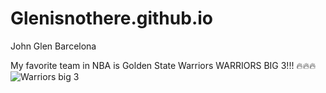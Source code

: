 # Glenisnothere.github.io
John Glen Barcelona

My favorite team in NBA is Golden State Warriors 
WARRIORS BIG 3!!! 🔥🔥🔥
![Warriors big 3](https://clutchpoints.com/_next/image?url=https%3A%2F%2Fwp.clutchpoints.com%2Fwp-content%2Fuploads%2F2023%2F08%2Fwarriors-x-must-watch-games-on-2023-24-nba-schedule-ranked.jpeg&w=1920&q=75)
